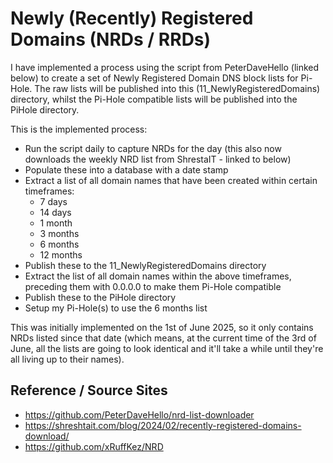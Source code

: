 # Newly (Recently) Registered Domains (NRDs / RRDs)

I have implemented a process using the script from PeterDaveHello (linked below) to create a set of Newly Registered Domain DNS block lists for Pi-Hole. The raw lists will be published into this (11_NewlyRegisteredDomains) directory, whilst the Pi-Hole compatible lists will be published into the PiHole directory.

This is the implemented process:

- Run the script daily to capture NRDs for the day (this also now downloads the weekly NRD list from ShrestaIT - linked to below)
- Populate these into a database with a date stamp
- Extract a list of all domain names that have been created within certain timeframes:
  - 7 days
  - 14 days
  - 1 month
  - 3 months
  - 6 months
  - 12 months 
- Publish these to the 11_NewlyRegisteredDomains directory
- Extract the list of all domain names within the above timeframes, preceding them with 0.0.0.0 to make them Pi-Hole compatible 
- Publish these to the PiHole directory
- Setup my Pi-Hole(s) to use the 6 months list

This was initially implemented on the 1st of June 2025, so it only contains NRDs listed since that date (which means, at the current time of the 3rd of June, all the lists are going to look identical and it'll take a while until they're all living up to their names).

## Reference / Source Sites

- https://github.com/PeterDaveHello/nrd-list-downloader
- https://shreshtait.com/blog/2024/02/recently-registered-domains-download/
- https://github.com/xRuffKez/NRD
